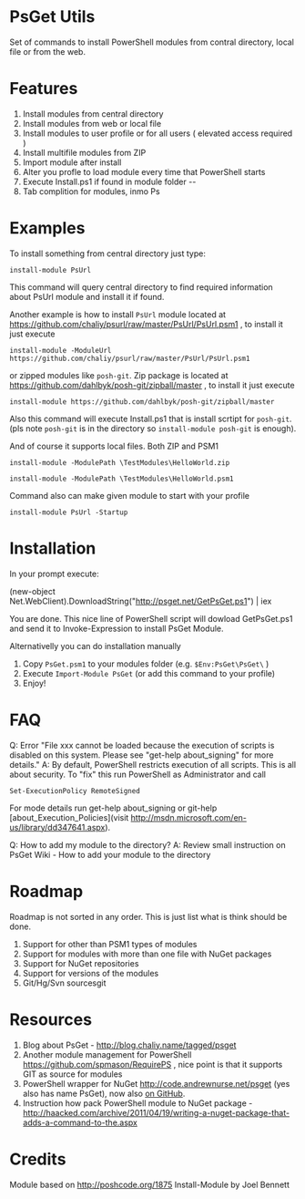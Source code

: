 PsGet Utils
=============

Set of commands to install PowerShell modules from contral directory, local file or from the web.

Features
========

1. Install modules from central directory
2. Install modules from web or local file
3. Install modules to user profile or for all users ( elevated access required )
4. Install multifile modules from ZIP
5. Import module after install
6. Alter you profle to load module every time that PowerShell starts
7. Execute Install.ps1 if found in module folder
--
31. Tab complition for modules, inmo Ps<Tab>

Examples
========
To install something from central directory just type:

    install-module PsUrl
    
This command will query central directory to find required information about PsUrl module and install it if found.

Another example is how to install `PsUrl` module located at https://github.com/chaliy/psurl/raw/master/PsUrl/PsUrl.psm1 , to install it just execute

    install-module -ModuleUrl https://github.com/chaliy/psurl/raw/master/PsUrl/PsUrl.psm1
    
or zipped modules like `posh-git`. Zip package is located at https://github.com/dahlbyk/posh-git/zipball/master , to install it just execute

    install-module https://github.com/dahlbyk/posh-git/zipball/master
    
Also this command will execute Install.ps1 that is install scrtipt for `posh-git`. (pls note `posh-git` is in the directory so `install-module posh-git` is enough).

And of course it supports local files. Both ZIP and PSM1
    
    install-module -ModulePath \TestModules\HelloWorld.zip

    install-module -ModulePath \TestModules\HelloWorld.psm1
    
Command also can make given module to start with your profile

    install-module PsUrl -Startup   

Installation
============

In your prompt execute:

(new-object Net.WebClient).DownloadString("http://psget.net/GetPsGet.ps1") | iex

You are done. This nice line of PowerShell script will dowload GetPsGet.ps1 and send it to Invoke-Expression to install PsGet Module.

Alternativelly you can do installation manually

1. Copy `PsGet.psm1` to your modules folder (e.g. `$Env:PsGet\PsGet\` )
2. Execute `Import-Module PsGet` (or add this command to your profile)
3. Enjoy!

FAQ
===

Q: Error "File xxx cannot be loaded because the execution of scripts is disabled on this system. Please see "get-help about_signing" for more details."
A: By default, PowerShell restricts execution of all scripts. This is all about security. To "fix" this run PowerShell as Administrator and call 
    
    Set-ExecutionPolicy RemoteSigned
    
For mode details run get-help about_signing or git-help [about_Execution_Policies](visit http://msdn.microsoft.com/en-us/library/dd347641.aspx).

Q: How to add my module to the directory?
A: Review small instruction on PsGet Wiki - How to add your module to the directory


Roadmap
=======

Roadmap is not sorted in any order. This is just list what is think should be done.

1. Support for other than PSM1 types of modules
2. Support for modules with more than one file with NuGet packages
3. Support for NuGet repositories
4. Support for versions of the modules
5. Git/Hg/Svn sourcesgit

Resources
=========

1. Blog about PsGet - http://blog.chaliy.name/tagged/psget
2. Another module management for PowerShell https://github.com/spmason/RequirePS , nice point is that it supports GIT as source for modules
3. PowerShell wrapper for NuGet http://code.andrewnurse.net/psget (yes also has name PsGet), now also [on GitHub](https://github.com/anurse/PS-Get).
4. Instruction how pack PowerShell module to NuGet package - http://haacked.com/archive/2011/04/19/writing-a-nuget-package-that-adds-a-command-to-the.aspx

Credits
=======

Module based on http://poshcode.org/1875 Install-Module by Joel Bennett  
